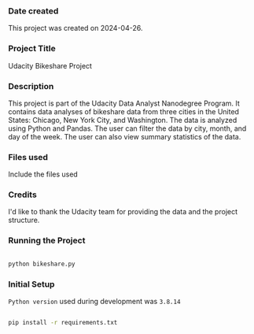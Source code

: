 ### Date created

This project was created on 2024-04-26.

### Project Title

Udacity Bikeshare Project

### Description

This project is part of the Udacity Data Analyst Nanodegree Program. It contains data analyses of bikeshare data from three cities in the United States: Chicago, New York City, and Washington. The data is analyzed using Python and Pandas. The user can filter the data by city, month, and day of the week. The user can also view summary statistics of the data.

### Files used
Include the files used

### Credits

I'd like to thank the Udacity team for providing the data and the project structure.

### Running the Project

```sh

python bikeshare.py

```

### Initial Setup

`Python version` used during development was `3.8.14`

```sh

pip install -r requirements.txt

```

